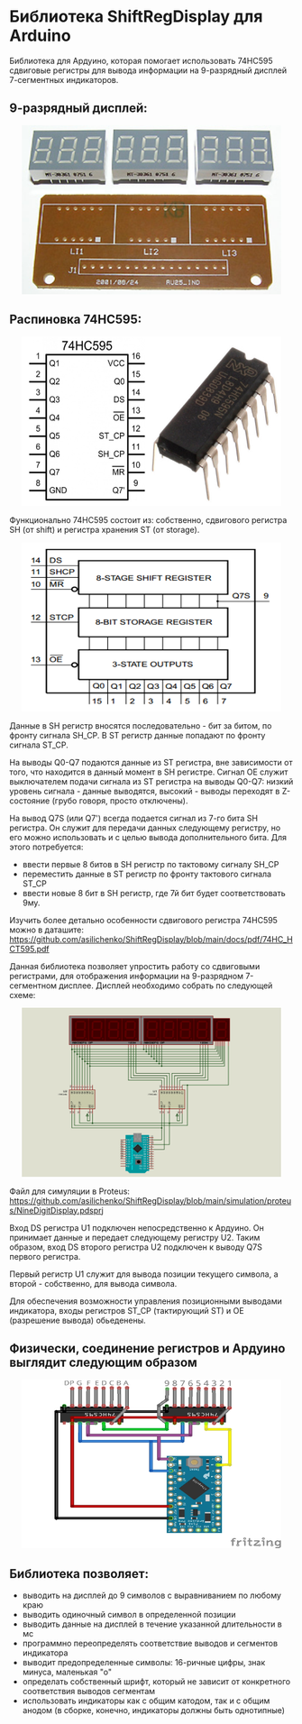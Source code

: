 # Библиотека ShiftRegDisplay для Arduino

Библиотека для Ардуино, которая помогает использовать 74HC595 сдвиговые регистры для вывода информации на 9-разрядный дисплей 7-сегментных индикаторов.

## 9-разрядный дисплей:
<p align="center">
  <img width="460" height="300" src="https://github.com/asilichenko/ShiftRegDisplay/blob/main/docs/img/9_digit_display.jpg">
</p>

## Распиновка 74HC595:
<p align="center">
  <img width="460" height="300" src="https://github.com/asilichenko/ShiftRegDisplay/blob/main/docs/img/74HC595.jpg">
</p>

Функционально 74HC595 состоит из: собственно, сдвигового регистра SH (от shift) и регистра хранения ST (от storage).

<p align="center">
  <img width="460" height="300" src="https://github.com/asilichenko/ShiftRegDisplay/blob/main/docs/img/74hc595_functional.png">
</p>

Данные в SH регистр вносятся последовательно - бит за битом, по фронту сигнала SH_CP. В ST регистр данные попадают по фронту сигнала ST_CP.

На выводы Q0-Q7 подаются данные из ST регистра, вне зависимости от того, что находится в данный момент в SH регистре. Сигнал OE служит выключателем подачи сигнала из ST регистра на выводы Q0-Q7: низкий уровень сигнала - данные выводятся, высокий - выводы переходят в Z-состояние (грубо говоря, просто отключены).

На вывод Q7S (или Q7') всегда подается сигнал из 7-го бита SH регистра. Он служит для передачи данных следующему регистру, но его можно использовать и с целью вывода дополнительного бита. Для этого потребуется:
- ввести первые 8 битов в SH регистр по тактовому сигналу SH_CP
- переместить данные в ST регистр по фронту тактового сигнала ST_CP
- ввести новые 8 бит в SH регистр, где 7й бит будет соответствовать 9му.

Изучить более детально особенности сдвигового регистра 74HC595 можно в даташите: https://github.com/asilichenko/ShiftRegDisplay/blob/main/docs/pdf/74HC_HCT595.pdf

Данная библиотека позволяет упростить работу со сдвиговыми регистрами, для отображения информации на 9-разрядном 7-сегментном дисплее. Дисплей необходимо собрать по следующей схеме:

<p align="center">
  <img width="460" height="300" src="https://github.com/asilichenko/ShiftRegDisplay/blob/main/docs/img/proteus.jpg">
</p>

Файл для симуляции в Proteus: https://github.com/asilichenko/ShiftRegDisplay/blob/main/simulation/proteus/NineDigitDisplay.pdsprj

Вход DS регистра U1 подключен непосредственно к Ардуино. Он принимает данные и передает следующему регистру U2. Таким образом, вход DS второго регистра U2 подключен к выводу Q7S первого регистра.

Первый регистр U1 служит для вывода позиции текущего символа, а второй - собственно, для вывода символа.

Для обеспечения возможности управления позиционными выводами индикатора, входы регистров ST_CP (тактирующий ST) и OE (разрешение вывода) обьеденены.

## Физически, соединение регистров и Ардуино выглядит следующим образом
<p align="center">
  <img width="460" height="300" src="https://github.com/asilichenko/ShiftRegDisplay/blob/main/docs/img/fritzing.jpg">
</p>

## Библиотека позволяет:
- выводить на дисплей до 9 символов с выравниванием по любому краю
- выводить одиночный символ в определенной позиции
- выводить данные на дисплей в течение указанной длительности в мс
- программно переопределять соответствие выводов и сегментов индикатора
- выводит предопределенные символы: 16-ричные цифры, знак минуса, маленькая "о"
- определать собственный шрифт, который не зависит от конкретного соответствия выводов сегментам
- использовать индикаторы как с общим катодом, так и с общим анодом (в сборке, конечно, индикаторы должны быть однотипные)
